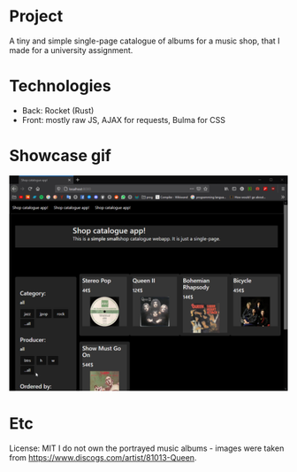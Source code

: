 
# Project
A tiny and simple single-page catalogue of albums for a music shop, that I made for a university assignment.

# Technologies
- Back: Rocket (Rust)
- Front: mostly raw JS, AJAX for requests, Bulma for CSS

# Showcase gif
![showcase gif](showcase.gif)

# Etc
License: MIT
I do not own the portrayed music albums - images were taken from <https://www.discogs.com/artist/81013-Queen>.
